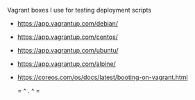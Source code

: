 Vagrant boxes I use for testing deployment scripts

+ <https://app.vagrantup.com/debian/>
+ <https://app.vagrantup.com/centos/>
+ <https://app.vagrantup.com/ubuntu/>
+ <https://app.vagrantup.com/alpine/>
+ <https://coreos.com/os/docs/latest/booting-on-vagrant.html>

	= ^ . ^ =
